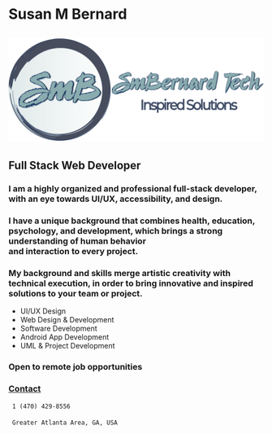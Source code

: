 # Susan M Bernard
## ![Alt](/heroLogo.svg "SmB")
## Full Stack Web Developer
### I am a highly organized and professional full-stack developer, with an eye towards UI/UX, accessibility, and design.
### I have a unique background that combines health, education, psychology, and development, which brings a strong understanding of human behavior <br>and interaction to every project.
### My background and skills merge artistic creativity with technical execution, in order to bring innovative and inspired solutions to your team or project.
                
* UI/UX Design
* Web Design & Development
* Software Development
* Android App Development
* UML & Project Development

### Open to remote job opportunities
### [Contact](http://smbernard.tech/#contact) 

~~~~
 1 (470) 429-8556

 Greater Atlanta Area, GA, USA
~~~~
 
